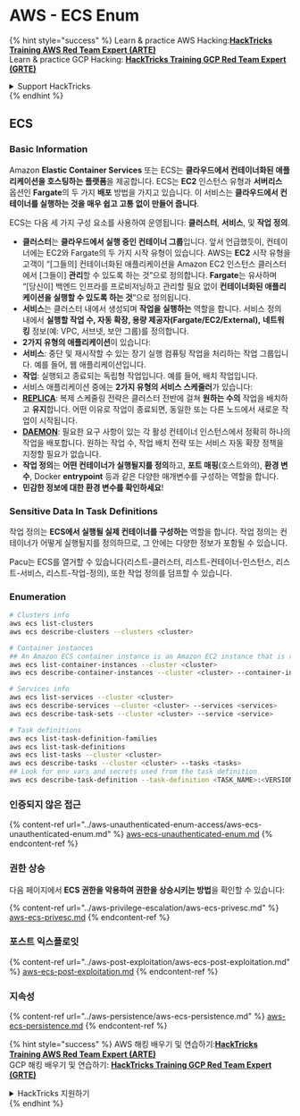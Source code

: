 # AWS - ECS Enum

{% hint style="success" %}
Learn & practice AWS Hacking:<img src="../../../.gitbook/assets/image (1).png" alt="" data-size="line">[**HackTricks Training AWS Red Team Expert (ARTE)**](https://training.hacktricks.xyz/courses/arte)<img src="../../../.gitbook/assets/image (1).png" alt="" data-size="line">\
Learn & practice GCP Hacking: <img src="../../../.gitbook/assets/image (2).png" alt="" data-size="line">[**HackTricks Training GCP Red Team Expert (GRTE)**<img src="../../../.gitbook/assets/image (2).png" alt="" data-size="line">](https://training.hacktricks.xyz/courses/grte)

<details>

<summary>Support HackTricks</summary>

* Check the [**subscription plans**](https://github.com/sponsors/carlospolop)!
* **Join the** 💬 [**Discord group**](https://discord.gg/hRep4RUj7f) or the [**telegram group**](https://t.me/peass) or **follow** us on **Twitter** 🐦 [**@hacktricks\_live**](https://twitter.com/hacktricks\_live)**.**
* **Share hacking tricks by submitting PRs to the** [**HackTricks**](https://github.com/carlospolop/hacktricks) and [**HackTricks Cloud**](https://github.com/carlospolop/hacktricks-cloud) github repos.

</details>
{% endhint %}

## ECS

### Basic Information

Amazon **Elastic Container Services** 또는 ECS는 **클라우드에서 컨테이너화된 애플리케이션을 호스팅하는 플랫폼**을 제공합니다. ECS는 **EC2** 인스턴스 유형과 **서버리스** 옵션인 **Fargate**의 두 가지 **배포** 방법을 가지고 있습니다. 이 서비스는 **클라우드에서 컨테이너를 실행하는 것을 매우 쉽고 고통 없이 만들어 줍니다**.

ECS는 다음 세 가지 구성 요소를 사용하여 운영됩니다: **클러스터**, **서비스**, 및 **작업 정의**.

* **클러스터**는 **클라우드에서 실행 중인 컨테이너 그룹**입니다. 앞서 언급했듯이, 컨테이너에는 EC2와 Fargate의 두 가지 시작 유형이 있습니다. AWS는 **EC2** 시작 유형을 고객이 “\[그들의\] 컨테이너화된 애플리케이션을 Amazon EC2 인스턴스 클러스터에서 \[그들이\] **관리**할 수 있도록 하는 것”으로 정의합니다. **Fargate**는 유사하며 “\[당신이\] 백엔드 인프라를 프로비저닝하고 관리할 필요 없이 **컨테이너화된 애플리케이션을 실행할 수 있도록 하는 것**”으로 정의됩니다.
* **서비스**는 클러스터 내에서 생성되며 **작업을 실행하는** 역할을 합니다. 서비스 정의 내에서 **실행할 작업 수, 자동 확장, 용량 제공자(Fargate/EC2/External),** **네트워킹** 정보(예: VPC, 서브넷, 보안 그룹)를 정의합니다.
* **2가지 유형의 애플리케이션**이 있습니다:
* **서비스**: 중단 및 재시작할 수 있는 장기 실행 컴퓨팅 작업을 처리하는 작업 그룹입니다. 예를 들어, 웹 애플리케이션입니다.
* **작업**: 실행되고 종료되는 독립형 작업입니다. 예를 들어, 배치 작업입니다.
* 서비스 애플리케이션 중에는 **2가지 유형의 서비스 스케줄러**가 있습니다:
* [**REPLICA**](https://docs.aws.amazon.com/AmazonECS/latest/developerguide/ecs\_services.html): 복제 스케줄링 전략은 클러스터 전반에 걸쳐 **원하는 수의** 작업을 배치하고 **유지**합니다. 어떤 이유로 작업이 종료되면, 동일한 또는 다른 노드에서 새로운 작업이 시작됩니다.
* [**DAEMON**](https://docs.aws.amazon.com/AmazonECS/latest/developerguide/ecs\_services.html): 필요한 요구 사항이 있는 각 활성 컨테이너 인스턴스에서 정확히 하나의 작업을 배포합니다. 원하는 작업 수, 작업 배치 전략 또는 서비스 자동 확장 정책을 지정할 필요가 없습니다.
* **작업 정의**는 **어떤 컨테이너가 실행될지를 정의**하고, **포트 매핑**(호스트와의), **환경 변수**, Docker **entrypoint** 등과 같은 다양한 매개변수를 구성하는 역할을 합니다.
* **민감한 정보에 대한 환경 변수를 확인하세요**!

### Sensitive Data In Task Definitions

작업 정의는 **ECS에서 실행될 실제 컨테이너를 구성하는** 역할을 합니다. 작업 정의는 컨테이너가 어떻게 실행될지를 정의하므로, 그 안에는 다양한 정보가 포함될 수 있습니다.

Pacu는 ECS를 열거할 수 있습니다(리스트-클러스터, 리스트-컨테이너-인스턴스, 리스트-서비스, 리스트-작업-정의), 또한 작업 정의를 덤프할 수 있습니다.

### Enumeration
```bash
# Clusters info
aws ecs list-clusters
aws ecs describe-clusters --clusters <cluster>

# Container instances
## An Amazon ECS container instance is an Amazon EC2 instance that is running the Amazon ECS container agent and has been registered into an Amazon ECS cluster.
aws ecs list-container-instances --cluster <cluster>
aws ecs describe-container-instances --cluster <cluster> --container-instances <container_instance_arn>

# Services info
aws ecs list-services --cluster <cluster>
aws ecs describe-services --cluster <cluster> --services <services>
aws ecs describe-task-sets --cluster <cluster> --service <service>

# Task definitions
aws ecs list-task-definition-families
aws ecs list-task-definitions
aws ecs list-tasks --cluster <cluster>
aws ecs describe-tasks --cluster <cluster> --tasks <tasks>
## Look for env vars and secrets used from the task definition
aws ecs describe-task-definition --task-definition <TASK_NAME>:<VERSION>
```
### 인증되지 않은 접근

{% content-ref url="../aws-unauthenticated-enum-access/aws-ecs-unauthenticated-enum.md" %}
[aws-ecs-unauthenticated-enum.md](../aws-unauthenticated-enum-access/aws-ecs-unauthenticated-enum.md)
{% endcontent-ref %}

### 권한 상승

다음 페이지에서 **ECS 권한을 악용하여 권한을 상승시키는 방법**을 확인할 수 있습니다:

{% content-ref url="../aws-privilege-escalation/aws-ecs-privesc.md" %}
[aws-ecs-privesc.md](../aws-privilege-escalation/aws-ecs-privesc.md)
{% endcontent-ref %}

### 포스트 익스플로잇

{% content-ref url="../aws-post-exploitation/aws-ecs-post-exploitation.md" %}
[aws-ecs-post-exploitation.md](../aws-post-exploitation/aws-ecs-post-exploitation.md)
{% endcontent-ref %}

### 지속성

{% content-ref url="../aws-persistence/aws-ecs-persistence.md" %}
[aws-ecs-persistence.md](../aws-persistence/aws-ecs-persistence.md)
{% endcontent-ref %}

{% hint style="success" %}
AWS 해킹 배우기 및 연습하기:<img src="../../../.gitbook/assets/image (1).png" alt="" data-size="line">[**HackTricks Training AWS Red Team Expert (ARTE)**](https://training.hacktricks.xyz/courses/arte)<img src="../../../.gitbook/assets/image (1).png" alt="" data-size="line">\
GCP 해킹 배우기 및 연습하기: <img src="../../../.gitbook/assets/image (2).png" alt="" data-size="line">[**HackTricks Training GCP Red Team Expert (GRTE)**<img src="../../../.gitbook/assets/image (2).png" alt="" data-size="line">](https://training.hacktricks.xyz/courses/grte)

<details>

<summary>HackTricks 지원하기</summary>

* [**구독 계획**](https://github.com/sponsors/carlospolop) 확인하기!
* **💬 [**Discord 그룹**](https://discord.gg/hRep4RUj7f) 또는 [**텔레그램 그룹**](https://t.me/peass)에 참여하거나 **Twitter** 🐦 [**@hacktricks\_live**](https://twitter.com/hacktricks\_live)**를 팔로우하세요.**
* **[**HackTricks**](https://github.com/carlospolop/hacktricks) 및 [**HackTricks Cloud**](https://github.com/carlospolop/hacktricks-cloud) 깃허브 리포에 PR을 제출하여 해킹 팁을 공유하세요.**

</details>
{% endhint %}
